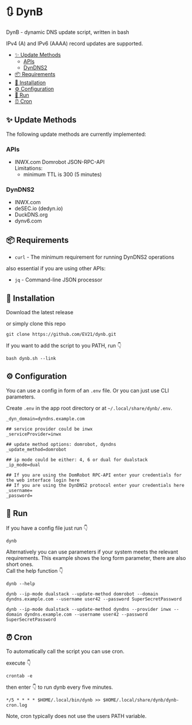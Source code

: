 # 🔃 DynB
DynB - dynamic DNS update script, written in bash

IPv4 (A) and IPv6 (AAAA) record updates are supported.
<!-- TOC -->
- [✨ Update Methods](#-update-methods)
    - [APIs](#apis)
    - [DynDNS2](#dyndns2)
- [📦 Requirements](#-requirements)
- [🚀 Installation](#-installation)
- [⚙ Configuration](#-configuration)
- [🏃 Run](#-run)
- [⏰ Cron](#-cron)
<!-- /TOC -->

## ✨ Update Methods
The following update methods are currently implemented:

### APIs

* INWX.com Domrobot JSON-RPC-API  
  Limitations:
  - minimum TTL is 300 (5 minutes)

### DynDNS2

* INWX.com  
* deSEC.io (dedyn.io)  
* DuckDNS.org  
* dynv6.com  

## 📦 Requirements

* `curl` - The minimum requirement for running DynDNS2 operations

also essential if you are using other APIs:

* `jq` - Command-line JSON processor

## 🚀 Installation

Download the latest release

or simply clone this repo
```
git clone https://github.com/EV21/dynb.git
```

If you want to add the script to you PATH, run :point_down:
```
bash dynb.sh --link
```

## ⚙ Configuration

You can use a config in form of an `.env` file.
Or you can just use CLI parameters.

Create `.env` in the app root directory or at `~/.local/share/dynb/.env`.
```
_dyn_domain=dyndns.example.com

## service provider could be inwx
_serviceProvider=inwx

## update method options: domrobot, dyndns
_update_method=domrobot

## ip mode could be either: 4, 6 or dual for dualstack
_ip_mode=dual

## If you are using the DomRobot RPC-API enter your credentials for the web interface login here
## If you are using the DynDNS2 protocol enter your credentials here
_username=
_password=
```

## 🏃 Run

If you have a config file just run :point_down:
```
dynb
```
Alternatively you can use parameters if your system meets the relevant requirements. This example shows the long form parameter, there are also short ones.  
Call the help function :point_down:
```
dynb --help
```
```
dynb --ip-mode dualstack --update-method domrobot --domain dyndns.example.com --username user42 --password SuperSecretPassword
```
```
dynb --ip-mode dualstack --update-method dyndns --provider inwx --domain dyndns.example.com --username user42 --password SuperSecretPassword
```

## ⏰ Cron
To automatically call the script you can use cron.

execute :point_down:
```
crontab -e
```
then enter :point_down: to run dynb every five minutes.
```
*/5 * * * * $HOME/.local/bin/dynb >> $HOME/.local/share/dynb/dynb-cron.log
```
Note, cron typically does not use the users PATH variable.
